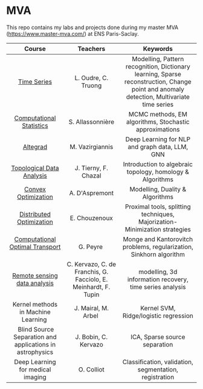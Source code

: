 # MVA

This repo contains my labs and projects done during my master MVA (https://www.master-mva.com/) at ENS Paris-Saclay.

| Course | Teachers | Keywords |
|:------:|:-------:|:-------:|
|<a href="http://www.laurentoudre.fr/ast.html"> Time Series </a>| L. Oudre, C. Truong | Modelling, Pattern recognition, Dictionary learning, Sparse reconstruction, Change point and anomaly detection, Multivariate time series |
|<a href="https://www.master-mva.com/cours/computational-statistics/"> Computational Statistics </a> | S. Allassonnière | MCMC methods, EM algorithms, Stochastic approximations |
|<a href="https://www.master-mva.com/cours/cat-advanced-learning-for-text-and-graph-data-altegrad/"> Altegrad </a> | M. Vazirgiannis| Deep Learning for NLP and graph data, LLM, GNN |
|<a href="https://julien-tierny.github.io/topologicalDataAnalysisClass.html"> Topological Data Analysis </a> |J. Tierny, F. Chazal | Introduction to algebraic topology, homology & Algorithms |
|<a href="https://www.di.ens.fr/~aspremon/OptConvexeM2.html">Convex Optimization </a> | A. D'Aspremont | Modelling, Duality & Algorithms |
|<a href="https://pages.saclay.inria.fr/emilie.chouzenoux/ECP/index.htm"> Distributed Optimization </a> | E. Chouzenoux | Proximal tools, splitting techniques, Majorization-Minimization strategies |
|<a href="http://www.gpeyre.com/teaching/"> Computational Optimal Transport </a> | G. Peyre | Monge and Kantorovitch problems, regularization, Sinkhorn algorithm |
|<a href="https://mvaisat.wp.imt.fr/"> Remote sensing data analysis </a> | C. Kervazo, C. de Franchis, G. Facciolo, E. Meinhardt, F. Tupin| modelling, 3d information recovery, time series analysis  |
| Kernel methods in Machine Learning | J. Mairal, M. Arbel | Kernel SVM, Ridge/logistic regression |
| Blind Source Separation and applications in astrophysics | J. Bobin, C. Kervazo | ICA, Sparse source separation |
| Deep Learning for medical imaging | O. Colliot | Classification, validation, segmentation, registration |
